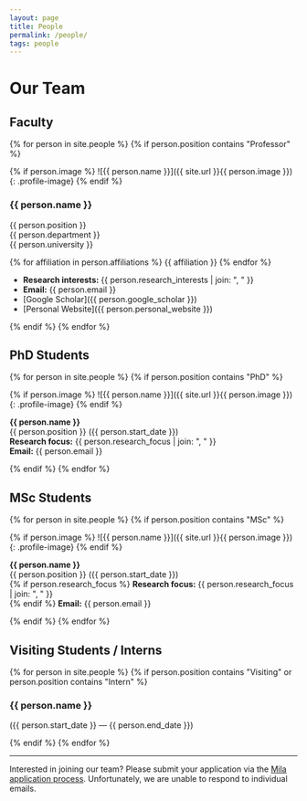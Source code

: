 ```yaml
---
layout: page
title: People
permalink: /people/
tags: people
---
```


# Our Team

## Faculty

{% for person in site.people %}
{% if person.position contains "Professor" %}

{% if person.image %}
![{{ person.name }}]({{ site.url }}{{ person.image }}){: .profile-image}
{% endif %}

### {{ person.name }}
{{ person.position }}  
{{ person.department }}  
{{ person.university }}

{% for affiliation in person.affiliations %}
{{ affiliation }}
{% endfor %}

- **Research interests:** {{ person.research_interests | join: ", " }}
- **Email:** {{ person.email }}
- [Google Scholar]({{ person.google_scholar }})
- [Personal Website]({{ person.personal_website }})

{% endif %}
{% endfor %}

## PhD Students

<div id="phd-students" markdown="1">

{% for person in site.people %}
{% if person.position contains "PhD" %}
<div class="phd-student" markdown="1">

{% if person.image %}
![{{ person.name }}]({{ site.url }}{{ person.image }}){: .profile-image}
{% endif %}

**{{ person.name }}**  
{{ person.position }} ({{ person.start_date }})  
**Research focus:** {{ person.research_focus | join: ", " }}  
**Email:** {{ person.email }}

</div>
{% endif %}
{% endfor %}

</div>

## MSc Students

<div id="msc-students" markdown="1">

{% for person in site.people %}
{% if person.position contains "MSc" %}
<div class="msc-student" markdown="1">

{% if person.image %}
![{{ person.name }}]({{ site.url }}{{ person.image }}){: .profile-image}
{% endif %}

**{{ person.name }}**  
{{ person.position }} ({{ person.start_date }})  
{% if person.research_focus %}
**Research focus:** {{ person.research_focus | join: ", " }}  
{% endif %}
**Email:** {{ person.email }}

</div>
{% endif %}
{% endfor %}

</div>

## Visiting Students / Interns

{% for person in site.people %}
{% if person.position contains "Visiting" or person.position contains "Intern" %}
### {{ person.name }}
({{ person.start_date }} — {{ person.end_date }})

{% endif %}
{% endfor %}

---

Interested in joining our team? Please submit your application via the [Mila application process](https://mila.quebec/en/cours/admission-2/). Unfortunately, we are unable to respond to individual emails.